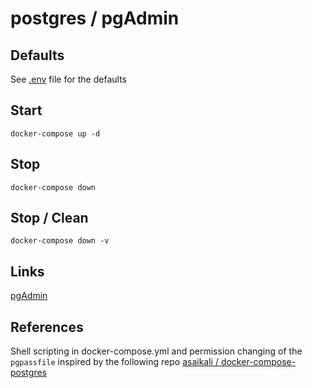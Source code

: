 # postgres / pgAdmin

## Defaults

See [.env](./.env) file for the defaults

## Start

```shell
docker-compose up -d
```

## Stop

```shell
docker-compose down
```

## Stop / Clean

```shell
docker-compose down -v
```

## Links

[pgAdmin](http://localhost:8003/)

## References

Shell scripting in docker-compose.yml and permission changing of the `pgpassfile` inspired by the following repo
[asaikali / docker-compose-postgres](https://github.com/asaikali/docker-compose-postgres)
